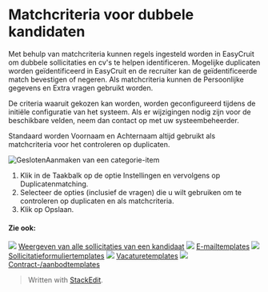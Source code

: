 # Matchcriteria voor dubbele kandidaten

Met behulp van matchcriteria kunnen regels ingesteld worden in EasyCruit om dubbele sollicitaties en cv's te helpen identificeren. Mogelijke duplicaten worden geïdentificeerd in EasyCruit en de recruiter kan de geïdentificeerde match bevestigen of negeren. Als matchcriteria kunnen de Persoonlijke gegevens en Extra vragen gebruikt worden.

De criteria waaruit gekozen kan worden, worden geconfigureerd tijdens de initiële configuratie van het systeem. Als er wijzigingen nodig zijn voor de beschikbare velden, neem dan contact op met uw systeembeheerder.

Standaard worden  Voornaam  en  Achternaam  altijd gebruikt als matchcriteria voor het controleren op duplicaten.

![Gesloten](../Skins/Default/Stylesheets/Images/transparent.gif)Aanmaken van een categorie-item

1.  Klik in de  Taakbalk  op de optie  Instellingen  en vervolgens op  Duplicatenmatching.
2.  Selecteer de opties (inclusief de vragen) die u wilt gebruiken om te controleren op duplicaten en als matchcriteria.
3.  Klik op  Opslaan.  
    

#### Zie ook:

![](../Resources/Images/icon-document-link.png)  [Weergeven van alle sollicitaties van een kandidaat](viewing_a_candidates_multiple_applications.htm)
![](../Resources/Images/icon-document-link.png)  [E-mailtemplates](response_emails.htm)
![](../Resources/Images/icon-document-link.png)  [Sollicitatieformuliertemplates](application_templates.htm)
![](../Resources/Images/icon-document-link.png)  [Vacaturetemplates](vacancy_templates.htm)
![](../Resources/Images/icon-document-link.png)  [Contract-/aanbodtemplates](employment_contacts.htm)


> Written with [StackEdit](https://stackedit.io/).
<!--stackedit_data:
eyJoaXN0b3J5IjpbNTE2NzM3NjU0XX0=
-->